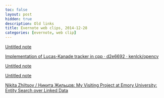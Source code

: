 ```yaml
---
toc: false
layout: post
hidden: true
description: Old links
title: Evernote web clips, 2014-12-28
categories: [evernote, web clip]
---
```


[Untitled note]()

[Implementation of Lucas-Kanade tracker in cpp · d2e6692 · kenlck/opencv](https://github.com/kenlck/opencv/commit/d2e6692f5e63aea57ad32c0d6e7e12a20628a02a)

[Untitled note](https://raw.githubusercontent.com/Itseez/opencv/master/samples/python2/lk_track.py)

[Untitled note](http://ocw.mit.edu/courses/aeronautics-and-astronautics/16-412j-cognitive-robotics-spring-2005/projects/1aslam_blas_repo.pdf)

[Nikita Zhiltsov / Никита Жильцов: My Visiting Project at Emory University: Entity Search over Linked Data](http://nzhiltsov.blogspot.com/2013/07/my-visiting-project-at-emory-university.html)

